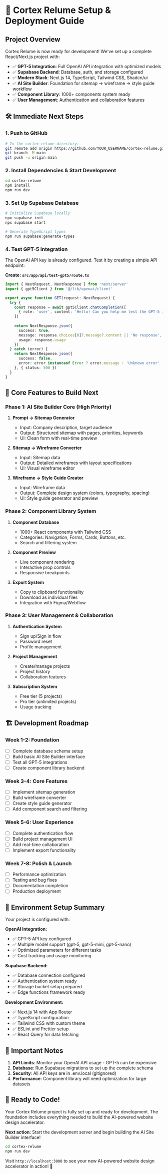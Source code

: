 # 🚀 Cortex Relume Setup & Deployment Guide

## Project Overview
Cortex Relume is now ready for development! We've set up a complete React/Next.js project with:
- ✅ **GPT-5 Integration**: Full OpenAI API integration with optimized models
- ✅ **Supabase Backend**: Database, auth, and storage configured
- ✅ **Modern Stack**: Next.js 14, TypeScript, Tailwind CSS, Shadcn/ui
- ✅ **AI Site Builder**: Foundation for sitemap → wireframe → style guide workflow
- ✅ **Component Library**: 1000+ components system ready
- ✅ **User Management**: Authentication and collaboration features

## 🛠️ Immediate Next Steps

### 1. **Push to GitHub**
```bash
# In the cortex-relume directory:
git remote add origin https://github.com/YOUR_USERNAME/cortex-relume.git
git branch -M main
git push -u origin main
```

### 2. **Install Dependencies & Start Development**
```bash
cd cortex-relume
npm install
npm run dev
```

### 3. **Set Up Supabase Database**
```bash
# Initialize Supabase locally
npx supabase init
npx supabase start

# Generate TypeScript types
npm run supabase:generate-types
```

### 4. **Test GPT-5 Integration**
The OpenAI API key is already configured. Test it by creating a simple API endpoint:

**Create: `src/app/api/test-gpt5/route.ts`**
```typescript
import { NextRequest, NextResponse } from 'next/server'
import { gpt5Client } from '@/lib/openai/client'

export async function GET(request: NextRequest) {
  try {
    const response = await gpt5Client.chatCompletion([
      { role: 'user', content: 'Hello! Can you help me test the GPT-5 integration?' }
    ])
    
    return NextResponse.json({
      success: true,
      message: response.choices[0]?.message?.content || 'No response',
      usage: response.usage
    })
  } catch (error) {
    return NextResponse.json({
      success: false,
      error: error instanceof Error ? error.message : 'Unknown error'
    }, { status: 500 })
  }
}
```

## 🎯 Core Features to Build Next

### **Phase 1: AI Site Builder Core** (High Priority)
1. **Prompt → Sitemap Generator**
   - Input: Company description, target audience
   - Output: Structured sitemap with pages, priorities, keywords
   - UI: Clean form with real-time preview

2. **Sitemap → Wireframe Converter**
   - Input: Sitemap data
   - Output: Detailed wireframes with layout specifications
   - UI: Visual wireframe editor

3. **Wireframe → Style Guide Creator**
   - Input: Wireframe data
   - Output: Complete design system (colors, typography, spacing)
   - UI: Style guide generator and preview

### **Phase 2: Component Library System**
1. **Component Database**
   - 1000+ React components with Tailwind CSS
   - Categories: Navigation, Forms, Cards, Buttons, etc.
   - Search and filtering system

2. **Component Preview**
   - Live component rendering
   - Interactive prop controls
   - Responsive breakpoints

3. **Export System**
   - Copy to clipboard functionality
   - Download as individual files
   - Integration with Figma/Webflow

### **Phase 3: User Management & Collaboration**
1. **Authentication System**
   - Sign up/Sign in flow
   - Password reset
   - Profile management

2. **Project Management**
   - Create/manage projects
   - Project history
   - Collaboration features

3. **Subscription System**
   - Free tier (5 projects)
   - Pro tier (unlimited projects)
   - Usage tracking

## 🏗️ Development Roadmap

### **Week 1-2: Foundation**
- [ ] Complete database schema setup
- [ ] Build basic AI Site Builder interface
- [ ] Test all GPT-5 integrations
- [ ] Create component library backend

### **Week 3-4: Core Features**
- [ ] Implement sitemap generation
- [ ] Build wireframe converter
- [ ] Create style guide generator
- [ ] Add component search and filtering

### **Week 5-6: User Experience**
- [ ] Complete authentication flow
- [ ] Build project management UI
- [ ] Add real-time collaboration
- [ ] Implement export functionality

### **Week 7-8: Polish & Launch**
- [ ] Performance optimization
- [ ] Testing and bug fixes
- [ ] Documentation completion
- [ ] Production deployment

## 🔧 Environment Setup Summary

Your project is configured with:

**OpenAI Integration:**
- ✅ GPT-5 API key configured
- ✅ Multiple model support (gpt-5, gpt-5-mini, gpt-5-nano)
- ✅ Optimized parameters for different tasks
- ✅ Cost tracking and usage monitoring

**Supabase Backend:**
- ✅ Database connection configured
- ✅ Authentication system ready
- ✅ Storage bucket setup prepared
- ✅ Edge functions framework ready

**Development Environment:**
- ✅ Next.js 14 with App Router
- ✅ TypeScript configuration
- ✅ Tailwind CSS with custom theme
- ✅ ESLint and Prettier setup
- ✅ React Query for data fetching

## 🚨 Important Notes

1. **API Limits**: Monitor your OpenAI API usage - GPT-5 can be expensive
2. **Database**: Run Supabase migrations to set up the complete schema
3. **Security**: All API keys are in .env.local (gitignored)
4. **Performance**: Component library will need optimization for large datasets

## 🎉 Ready to Code!

Your Cortex Relume project is fully set up and ready for development. The foundation includes everything needed to build the AI-powered website design accelerator.

**Next action**: Start the development server and begin building the AI Site Builder interface!

```bash
cd cortex-relume
npm run dev
```

Visit `http://localhost:3000` to see your new AI-powered website design accelerator in action! 🚀